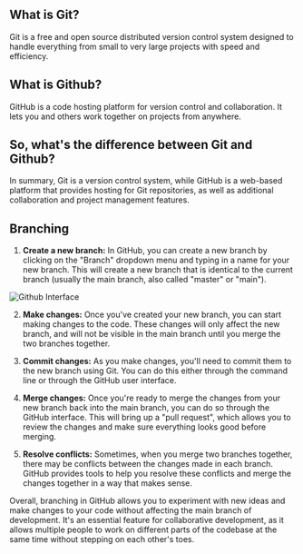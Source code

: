 ## What is Git?

Git is a free and open source distributed version control system designed to handle everything from small to very large projects with speed and efficiency.

## What is Github?

GitHub is a code hosting platform for version control and collaboration. It lets you and others work together on projects from anywhere.

## So, what's the difference between Git and Github?

In summary, Git is a version control system, while GitHub is a web-based platform that provides hosting for Git repositories, as well as additional collaboration and project management features.

## Branching

1. **Create a new branch:** In GitHub, you can create a new branch by clicking on the "Branch" dropdown menu and typing in a name for your new branch. This will create a new branch that is identical to the current branch (usually the main branch, also called "master" or "main").

![Github Interface]()

2. **Make changes:** Once you've created your new branch, you can start making changes to the code. These changes will only affect the new branch, and will not be visible in the main branch until you merge the two branches together.

3. **Commit changes:** As you make changes, you'll need to commit them to the new branch using Git. You can do this either through the command line or through the GitHub user interface.

4. **Merge changes:** Once you're ready to merge the changes from your new branch back into the main branch, you can do so through the GitHub interface. This will bring up a "pull request", which allows you to review the changes and make sure everything looks good before merging.

5. **Resolve conflicts:** Sometimes, when you merge two branches together, there may be conflicts between the changes made in each branch. GitHub provides tools to help you resolve these conflicts and merge the changes together in a way that makes sense.

Overall, branching in GitHub allows you to experiment with new ideas and make changes to your code without affecting the main branch of development. It's an essential feature for collaborative development, as it allows multiple people to work on different parts of the codebase at the same time without stepping on each other's toes.
